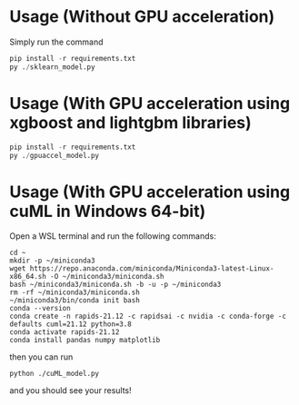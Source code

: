 # Usage (Without GPU acceleration)

Simply run the command

```python
pip install -r requirements.txt
py ./sklearn_model.py
```

# Usage (With GPU acceleration using xgboost and lightgbm libraries)

```python
pip install -r requirements.txt
py ./gpuaccel_model.py
```

# Usage (With GPU acceleration using cuML in Windows 64-bit)

Open a WSL terminal and run the following commands:

```shell
cd ~
mkdir -p ~/miniconda3
wget https://repo.anaconda.com/miniconda/Miniconda3-latest-Linux-x86_64.sh -O ~/miniconda3/miniconda.sh
bash ~/miniconda3/miniconda.sh -b -u -p ~/miniconda3
rm -rf ~/miniconda3/miniconda.sh
~/miniconda3/bin/conda init bash
conda --version
conda create -n rapids-21.12 -c rapidsai -c nvidia -c conda-forge -c defaults cuml=21.12 python=3.8
conda activate rapids-21.12
conda install pandas numpy matplotlib
```

then you can run

```shell
python ./cuML_model.py
```

and you should see your results!
